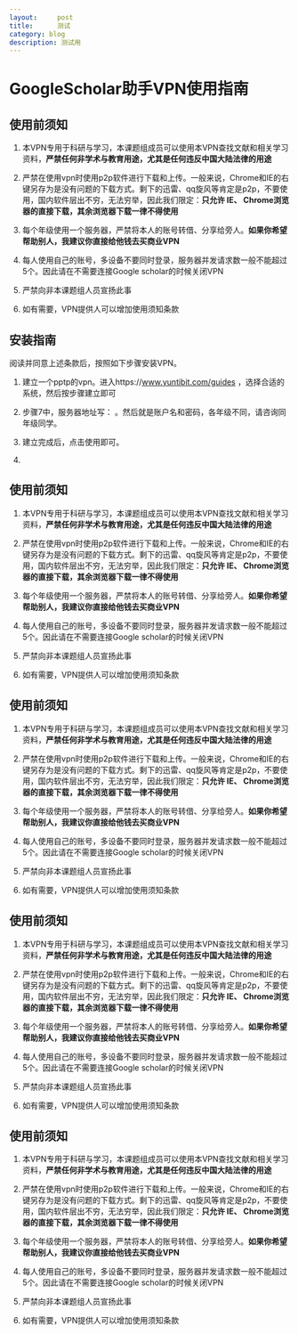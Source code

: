 ```yaml
---
layout:     post
title:      测试
category: blog
description: 测试用
---
```



# GoogleScholar助手VPN使用指南

## 使用前须知

1. 本VPN专用于科研与学习，本课题组成员可以使用本VPN查找文献和相关学习资料，**严禁任何非学术与教育用途，尤其是任何违反中国大陆法律的用途**

2. 严禁在使用vpn时使用p2p软件进行下载和上传。一般来说，Chrome和IE的右键另存为是没有问题的下载方式。剩下的迅雷、qq旋风等肯定是p2p，不要使用，国内软件层出不穷，无法穷举，因此我们限定：**只允许 IE、 Chrome浏览器的直接下载，其余浏览器下载一律不得使用**

3. 每个年级使用一个服务器，严禁将本人的账号转借、分享给旁人。**如果你希望帮助别人，我建议你直接给他钱去买商业VPN**

4. 每人使用自己的账号，多设备不要同时登录，服务器并发请求数一般不能超过5个。因此请在不需要连接Google scholar的时候关闭VPN

5. 严禁向非本课题组人员宣扬此事

6. 如有需要，VPN提供人可以增加使用须知条款

## 安装指南

阅读并同意上述条款后，按照如下步骤安装VPN。

1. 建立一个pptp的vpn。进入https://www.yuntibit.com/guides ，选择合适的系统，然后按步骤建立即可

2. 步骤7中，服务器地址写： 。然后就是账户名和密码，各年级不同，请咨询同年级同学。

3. 建立完成后，点击使用即可。
4. 
## 使用前须知

1. 本VPN专用于科研与学习，本课题组成员可以使用本VPN查找文献和相关学习资料，**严禁任何非学术与教育用途，尤其是任何违反中国大陆法律的用途**

2. 严禁在使用vpn时使用p2p软件进行下载和上传。一般来说，Chrome和IE的右键另存为是没有问题的下载方式。剩下的迅雷、qq旋风等肯定是p2p，不要使用，国内软件层出不穷，无法穷举，因此我们限定：**只允许 IE、 Chrome浏览器的直接下载，其余浏览器下载一律不得使用**

3. 每个年级使用一个服务器，严禁将本人的账号转借、分享给旁人。**如果你希望帮助别人，我建议你直接给他钱去买商业VPN**

4. 每人使用自己的账号，多设备不要同时登录，服务器并发请求数一般不能超过5个。因此请在不需要连接Google scholar的时候关闭VPN

5. 严禁向非本课题组人员宣扬此事

6. 如有需要，VPN提供人可以增加使用须知条款

## 使用前须知

1. 本VPN专用于科研与学习，本课题组成员可以使用本VPN查找文献和相关学习资料，**严禁任何非学术与教育用途，尤其是任何违反中国大陆法律的用途**

2. 严禁在使用vpn时使用p2p软件进行下载和上传。一般来说，Chrome和IE的右键另存为是没有问题的下载方式。剩下的迅雷、qq旋风等肯定是p2p，不要使用，国内软件层出不穷，无法穷举，因此我们限定：**只允许 IE、 Chrome浏览器的直接下载，其余浏览器下载一律不得使用**

3. 每个年级使用一个服务器，严禁将本人的账号转借、分享给旁人。**如果你希望帮助别人，我建议你直接给他钱去买商业VPN**

4. 每人使用自己的账号，多设备不要同时登录，服务器并发请求数一般不能超过5个。因此请在不需要连接Google scholar的时候关闭VPN

5. 严禁向非本课题组人员宣扬此事

6. 如有需要，VPN提供人可以增加使用须知条款
## 使用前须知

1. 本VPN专用于科研与学习，本课题组成员可以使用本VPN查找文献和相关学习资料，**严禁任何非学术与教育用途，尤其是任何违反中国大陆法律的用途**

2. 严禁在使用vpn时使用p2p软件进行下载和上传。一般来说，Chrome和IE的右键另存为是没有问题的下载方式。剩下的迅雷、qq旋风等肯定是p2p，不要使用，国内软件层出不穷，无法穷举，因此我们限定：**只允许 IE、 Chrome浏览器的直接下载，其余浏览器下载一律不得使用**

3. 每个年级使用一个服务器，严禁将本人的账号转借、分享给旁人。**如果你希望帮助别人，我建议你直接给他钱去买商业VPN**

4. 每人使用自己的账号，多设备不要同时登录，服务器并发请求数一般不能超过5个。因此请在不需要连接Google scholar的时候关闭VPN

5. 严禁向非本课题组人员宣扬此事

6. 如有需要，VPN提供人可以增加使用须知条款

## 使用前须知

1. 本VPN专用于科研与学习，本课题组成员可以使用本VPN查找文献和相关学习资料，**严禁任何非学术与教育用途，尤其是任何违反中国大陆法律的用途**

2. 严禁在使用vpn时使用p2p软件进行下载和上传。一般来说，Chrome和IE的右键另存为是没有问题的下载方式。剩下的迅雷、qq旋风等肯定是p2p，不要使用，国内软件层出不穷，无法穷举，因此我们限定：**只允许 IE、 Chrome浏览器的直接下载，其余浏览器下载一律不得使用**

3. 每个年级使用一个服务器，严禁将本人的账号转借、分享给旁人。**如果你希望帮助别人，我建议你直接给他钱去买商业VPN**

4. 每人使用自己的账号，多设备不要同时登录，服务器并发请求数一般不能超过5个。因此请在不需要连接Google scholar的时候关闭VPN

5. 严禁向非本课题组人员宣扬此事

6. 如有需要，VPN提供人可以增加使用须知条款


